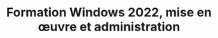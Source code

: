---
layout: "formation.njk"
tag: "plan"
title: "Formation Windows 2022, mise en œuvre et administration"
description: ""
objectifs: "Cette formation vous permettra d'acquérir les connaissances et compétences nécessaires pour :

- Installer et configurer Windows Server 2022

- Mettre en œuvre et gérer les services d'annuaire Active Directory
 
- Configurer et administrer le stockage 
 
- Implémenter les services réseau comme DNS et DHCP  

- Maintenir et surveiller les serveurs Windows"  

Public concerné: "- Administrateurs système

- Techniciens support

- Professionnels IT chargés de la gestion d'infrastructures Windows Server"
prerequis: "- Connaissances de base en réseaux

- Expérience avec les systèmes d'exploitation Windows"
methode: "- Alternance entre théorie et pratique

- Exercices pratiques sur des machines virtuelles

- Études de cas réels en environnement d'entreprise

- Support de cours numérique fourni"
duree: "5 jours (35 heures)"
tarif: "2990 € H.T."
sections:
  - titre: "Introduction à Windows Server 2022"
    sousPoints:
        - "Présentation des nouveautés et fonctionnalités de Windows Server 2022"
        - "Les différentes éditions et leurs caractéristiques"
        - "Architecture et exigences système"
        - "Installation et options de déploiement"
        - "Présentation de Windows Admin Center"
  - titre: "Configuration du stockage"
    sousPoints:
        - "Gestion des disques et volumes"
        - "Configuration des espaces de stockage"
        - "Mise en œuvre du système de fichiers ReFS"
        - "Déduplication de données"
        - "Fonctionnalités de stockage avancées"
  - titre: "Active Directory Domain Services"
    sousPoints:
        - "Installation et configuration du service d'annuaire"
        - "Gestion des objets AD (utilisateurs, groupes, ordinateurs)"
        - "Structure des unités d'organisation"
        - "FSMO (Flexible Single Master Operations)"
        - "Réplication et sites Active Directory"
  - titre: "Services DNS et DHCP"
    sousPoints:
        - "Configuration et gestion du service DNS"
        - "Création et administration des zones DNS"
        - "Implémentation de la sécurité DNS"
        - "Installation et configuration du service DHCP"
        - "Gestion des étendues et des réservations DHCP"
  - titre: "Stratégies de groupe (GPO)"
    sousPoints:
        - "Création et configuration des objets de stratégie de groupe"
        - "Application des paramètres de sécurité"
        - "Gestion des préférences GPO"
        - "Modèles d'administration"
        - "Résolution des problèmes liés aux GPO"
  - titre: "Gestion des accès et de la sécurité"
    sousPoints:
        - "Mise en œuvre des stratégies de sécurité"
        - "Configuration du pare-feu Windows avec sécurité avancée"
        - "Gestion des droits d'utilisateurs"
        - "Protection contre les menaces avancées"
        - "Windows Defender et sécurité intégrée"
  - titre: "Surveillance et maintenance"
    sousPoints:
        - "Utilisation des outils de surveillance intégrés"
        - "Configuration de l'observateur d'événements"
        - "Utilisation du moniteur de performances"
        - "Mise en place des sauvegardes et restaurations"
        - "Planification des tâches d'administration"
  - titre: "Virtualisation avec Hyper-V"
    sousPoints:
        - "Installation et configuration d'Hyper-V"
        - "Création et gestion des machines virtuelles"
        - "Configuration du réseau virtuel"
        - "Migration et réplication des machines virtuelles"
        - "Haute disponibilité avec Hyper-V"
  - titre: "Certification"
    sousPoints:
        - "Cette formation prépare au passage de la certification Microsoft Windows Server, reconnue par les professionnels du secteur IT."
---